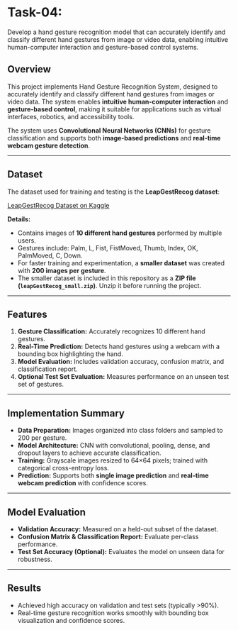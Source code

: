# Task-04:
Develop a hand gesture recognition model that can accurately identify and classify different hand gestures from image or video data, enabling intuitive human-computer interaction and gesture-based control systems.

## Overview

This project implements Hand Gesture Recognition System, designed to accurately identify and classify different hand gestures from images or video data. The system enables **intuitive human-computer interaction** and **gesture-based control**, making it suitable for applications such as virtual interfaces, robotics, and accessibility tools.

The system uses **Convolutional Neural Networks (CNNs)** for gesture classification and supports both **image-based predictions** and **real-time webcam gesture detection**.

---

## Dataset

The dataset used for training and testing is the **LeapGestRecog dataset**:

[LeapGestRecog Dataset on Kaggle](https://www.kaggle.com/gti-upm/leapgestrecog)

**Details:**

* Contains images of **10 different hand gestures** performed by multiple users.
* Gestures include: Palm, L, Fist, FistMoved, Thumb, Index, OK, PalmMoved, C, Down.
* For faster training and experimentation, a **smaller dataset** was created with **200 images per gesture**.
* The smaller dataset is included in this repository as a **ZIP file (`leapGestRecog_small.zip`)**. Unzip it before running the project.

---

## Features

1. **Gesture Classification:** Accurately recognizes 10 different hand gestures.
2. **Real-Time Prediction:** Detects hand gestures using a webcam with a bounding box highlighting the hand.
3. **Model Evaluation:** Includes validation accuracy, confusion matrix, and classification report.
4. **Optional Test Set Evaluation:** Measures performance on an unseen test set of gestures.

---

## Implementation Summary

* **Data Preparation:** Images organized into class folders and sampled to 200 per gesture.
* **Model Architecture:** CNN with convolutional, pooling, dense, and dropout layers to achieve accurate classification.
* **Training:** Grayscale images resized to 64×64 pixels; trained with categorical cross-entropy loss.
* **Prediction:** Supports both **single image prediction** and **real-time webcam prediction** with confidence scores.

---

## Model Evaluation

* **Validation Accuracy:** Measured on a held-out subset of the dataset.
* **Confusion Matrix & Classification Report:** Evaluate per-class performance.
* **Test Set Accuracy (Optional):** Evaluates the model on unseen data for robustness.

---

## Results

* Achieved high accuracy on validation and test sets (typically >90%).
* Real-time gesture recognition works smoothly with bounding box visualization and confidence scores.

